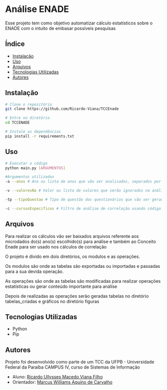 # Análise ENADE

Esse projeto tem como objetivo automatizar cálculo estatísticos sobre o ENADE com o intuito de embasar possíveis pesquisas

## Índice
- [Instalação](#instalação)
- [Uso](#uso)
- [Arquivos](#arquivos)
- [Tecnologias Utilizadas](#tecnologias-utilizadas)
- [Autores](#autores)

## Instalação
```bash
# Clone o repositório
git clone https://github.com/Ricardo-Viana/TCCEnade

# Entre no diretório
cd TCCENADE

# Instale as dependências
pip install -r requirements.txt
```

## Uso

```bash
# Executar o código
python main.py [ARGUMENTOS]

#Argumentos utilizados
-a --anos # Ano ou lista de anos que vão ser analisados, separados por espaço. Argumento Obrigatório

-v --valoresNa # Valor ou lista de valores que serão ignorados na análise. Argumento Opcional

-tp --tipoQuestao # Tipo de questão dos questionários que vão ser gerados os relatórios. Argumento Obrigatório 

-c --cursosEspecificos # Filtro de análise de correlação usando código geral dos cursos, usando como base o Cine Rótulo. Argumento Opcional
```

## Arquivos
Para realizar os cálculos vão ser baixados arquivos referente aos microdados do(s) ano(s) escolhido(s) para análise e também ao Conceito Enade para ser usado nos cálculos de correlação

O projeto é divido em dois diretórios, os modulos e as operações. 

Os modulos são onde as tabelas são exportadas ou importadas e passadas para a sua devida operação. 

As operações são onde as tabelas são modificadas para realizar operações estatísticas ou gerar conteúdo importante para análise

Depois de realizadas as operações serão geradas tabelas no diretório tabelas_criadas e gráficos no diretório figuras



## Tecnologias Utilizadas

- Python
- Pip

## Autores

Projeto foi desenvolvido como parte de um TCC da UFPB - Universidade Federal da Paraíba CAMPUS IV, curso de Sistemas de Informação

- Aluno: [Ricardo Ullysses Macedo Viana Filho](#https://github.com/Ricardo-Viana)
- Orientador: [Marcus Williams Aquino de Carvalho](#https://github.com/marcuswac)